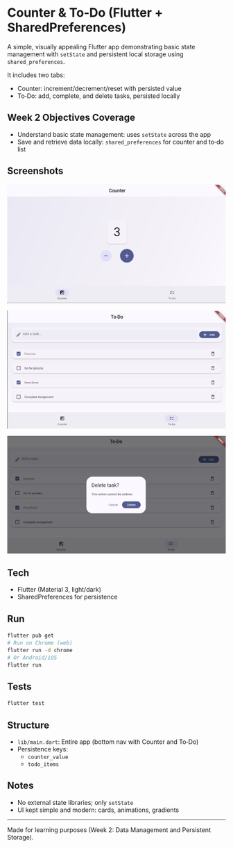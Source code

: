 # Counter & To‑Do (Flutter + SharedPreferences)

A simple, visually appealing Flutter app demonstrating basic state management with `setState` and persistent local storage using `shared_preferences`.

It includes two tabs:
- Counter: increment/decrement/reset with persisted value
- To‑Do: add, complete, and delete tasks, persisted locally

## Week 2 Objectives Coverage
- Understand basic state management: uses `setState` across the app
- Save and retrieve data locally: `shared_preferences` for counter and to‑do list

## Screenshots
![Counter](screenshots/counter.jpg)

![To‑Do](screenshots/todo.jpg)

![Delete (swipe)](screenshots/delete.jpg)

## Tech
- Flutter (Material 3, light/dark)
- SharedPreferences for persistence

## Run
```bash
flutter pub get
# Run on Chrome (web)
flutter run -d chrome
# Or Android/iOS
flutter run
```

## Tests
```bash
flutter test
```

## Structure
- `lib/main.dart`: Entire app (bottom nav with Counter and To‑Do)
- Persistence keys:
  - `counter_value`
  - `todo_items`

## Notes
- No external state libraries; only `setState`
- UI kept simple and modern: cards, animations, gradients

---

Made for learning purposes (Week 2: Data Management and Persistent Storage).
